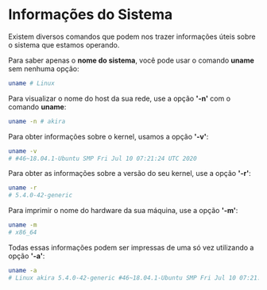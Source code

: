 # Informações do Sistema

Existem diversos comandos que podem nos trazer informações úteis sobre o sistema que estamos operando.

Para saber apenas o **nome do sistema**, você pode usar o comando **uname** sem nenhuma opção:

```bash
uname # Linux
```

Para visualizar o nome do host da sua rede, use a opção **'-n'** com o comando **uname**:

```bash
uname -n # akira
```

Para obter informações sobre o kernel, usamos a opção **'-v'**:

```bash
uname -v 
# #46~18.04.1-Ubuntu SMP Fri Jul 10 07:21:24 UTC 2020
```

Para obter as informações sobre a versão do seu kernel, use a opção **'-r'**:

```bash
uname -r
# 5.4.0-42-generic
```

Para imprimir o nome do hardware da sua máquina, use a opção **'-m'**:

```bash
uname -m
# x86_64
```

Todas essas informações podem ser impressas de uma só vez utilizando a opção **'-a'**:

```bash
uname -a 
# Linux akira 5.4.0-42-generic #46~18.04.1-Ubuntu SMP Fri Jul 10 07:21:24 UTC 2020 x86_64 x86_64 x86_64 GNU/Linux
```